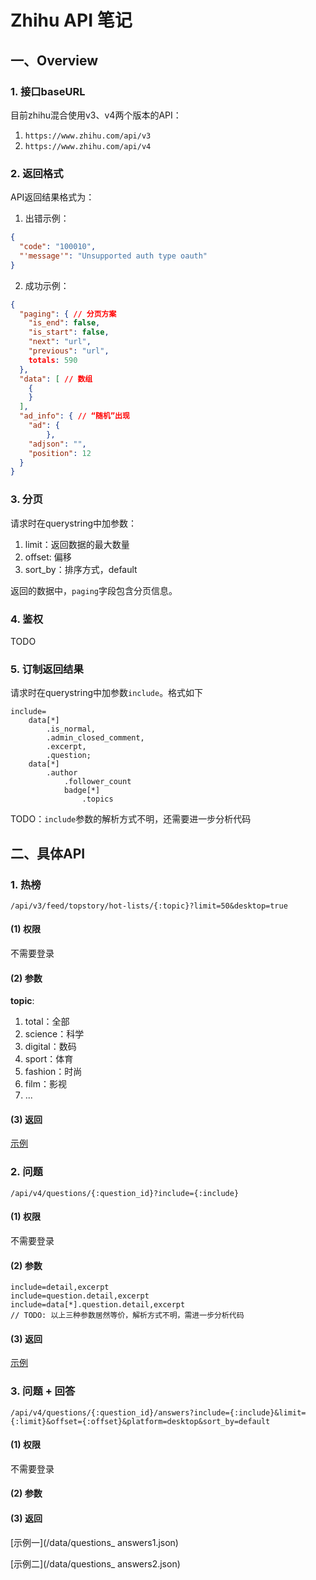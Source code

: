 # Zhihu API 笔记

## 一、Overview

### 1. 接口baseURL

目前zhihu混合使用v3、v4两个版本的API：

1. `https://www.zhihu.com/api/v3`
2. `https://www.zhihu.com/api/v4`

### 2. 返回格式

API返回结果格式为：

1. 出错示例：

```json
{
  "code": "100010",
  "'message'": "Unsupported auth type oauth"
}
```

2. 成功示例：

```json
{
  "paging": { // 分页方案
    "is_end": false,
    "is_start": false,
    "next": "url",
    "previous": "url",
    totals: 590
  },
  "data": [ // 数组
    {
    }
  ],
  "ad_info": { // “随机”出现
    "ad": {
		},
    "adjson": "",
    "position": 12
  }
}
```

### 3. 分页

请求时在querystring中加参数：

1. limit：返回数据的最大数量
2. offset: 偏移
3. sort_by：排序方式，default

返回的数据中，`paging`字段包含分页信息。

### 4. 鉴权

TODO

### 5. 订制返回结果

请求时在querystring中加参数`include`。格式如下

```
include=
	data[*]
		.is_normal,
		.admin_closed_comment,
		.excerpt,
		.question;
	data[*]
		.author
			.follower_count
			badge[*]
				.topics
```

TODO：`include`参数的解析方式不明，还需要进一步分析代码

## 二、具体API

### 1. 热榜

`/api/v3/feed/topstory/hot-lists/{:topic}?limit=50&desktop=true`

#### (1) 权限

不需要登录

#### (2) 参数

**topic**:

1. total：全部
2. science：科学
3. digital：数码
4. sport：体育
5. fashion：时尚
6. film：影视
7. ...

#### (3) 返回

[示例](/data/hot-lists-total.json)

### 2. 问题

`/api/v4/questions/{:question_id}?include={:include}`

#### (1) 权限

不需要登录

#### (2) 参数

```
include=detail,excerpt
include=question.detail,excerpt
include=data[*].question.detail,excerpt
// TODO: 以上三种参数居然等价，解析方式不明，需进一步分析代码
```

#### (3) 返回

[示例](/data/questions.json)

### 3. 问题 + 回答

`/api/v4/questions/{:question_id}/answers?include={:include}&limit={:limit}&offset={:offset}&platform=desktop&sort_by=default`

#### (1) 权限

不需要登录

#### (2) 参数



#### (3) 返回

[示例一](/data/questions_ answers1.json)

[示例二](/data/questions_ answers2.json)

